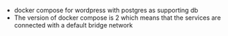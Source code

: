   - docker compose for wordpress with postgres as supporting db
  - The version of docker compose is 2 which means that the services are connected with a default bridge network
